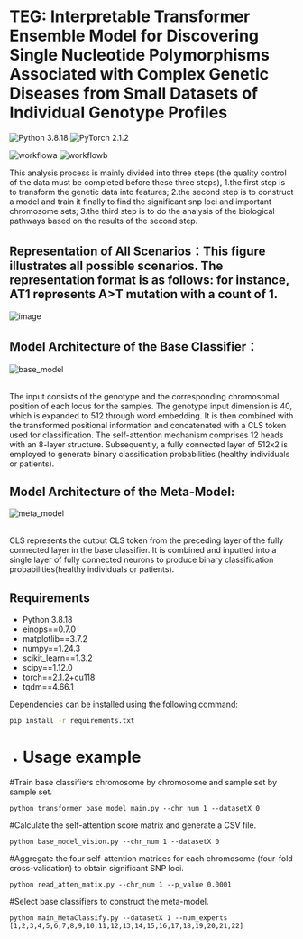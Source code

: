 # TEG: Interpretable Transformer Ensemble Model for Discovering Single Nucleotide Polymorphisms Associated with Complex Genetic Diseases from Small Datasets of Individual Genotype Profiles
![Python 3.8.18](https://img.shields.io/badge/python-3.8-green.svg?style=plastic)
![PyTorch 2.1.2](https://img.shields.io/badge/PyTorch%20-%23EE4C2C.svg?style=plastic)


![workflowa](https://github.com/xuanan-zhu/GWAS_transformer/assets/84304647/5a34e2e3-251b-4729-bf3e-0065c8f5a552)
![workflowb](https://github.com/xuanan-zhu/GWAS_transformer/assets/84304647/781effbb-1ff3-4ae5-a2ec-8d08682cd8ec)


This analysis process is mainly divided into three steps (the quality control of the data must be completed before these three steps),
1.the first step is to transform the genetic data into features; 
2.the second step is to construct a model and train it finally to find the significant snp loci and important chromosome sets; 
3.the third step is to do the analysis of the biological pathways based on the results of the second step.

## Representation of All Scenarios：This figure illustrates all possible scenarios. The representation format is as follows: for instance, AT1 represents A>T mutation with a count of 1.
![image](https://github.com/xuanan-zhu/GWAS_transformer/assets/84304647/7352a7d1-457a-4156-8021-e6d367c9ffe9)



## Model Architecture of the Base Classifier：
![base_model](https://github.com/xuanan-zhu/GWAS_transformer/assets/84304647/432a83d9-0291-41b8-903a-1cb2904c635a)


<br>The input consists of the genotype and the corresponding chromosomal position of each locus for the samples. The genotype input dimension is 40, which is expanded to 512 through word embedding. It is then combined with the transformed positional information and concatenated with a CLS token used for classification. The self-attention mechanism comprises 12 heads with an 8-layer structure. Subsequently, a fully connected layer of 512x2 is employed to generate binary classification probabilities (healthy individuals or patients).<br/>

## Model Architecture of the Meta-Model:
![meta_model](https://github.com/xuanan-zhu/GWAS_transformer/assets/84304647/6616c534-bec2-4d71-824b-6398e16b0163)


<br>CLS represents the output CLS token from the preceding layer of the fully connected layer in the base classifier. It is combined and inputted into a single layer of fully connected neurons to produce binary classification probabilities(healthy individuals or patients).<br/>


## Requirements

- Python 3.8.18
- einops==0.7.0
- matplotlib==3.7.2
- numpy==1.24.3
- scikit_learn==1.3.2
- scipy==1.12.0
- torch==2.1.2+cu118
- tqdm==4.66.1

Dependencies can be installed using the following command:
```bash
pip install -r requirements.txt
```

- # Usage example
#Train base classifiers chromosome by chromosome and sample set by sample set.
  
`python transformer_base_model_main.py --chr_num 1 --datasetX 0` 

#Calculate the self-attention score matrix and generate a CSV file.

`python base_model_vision.py --chr_num 1 --datasetX 0` 

#Aggregate the four self-attention matrices for each chromosome (four-fold cross-validation) to obtain significant SNP loci.

`python read_atten_matix.py --chr_num 1 --p_value 0.0001`

#Select base classifiers to construct the meta-model.

`python main_MetaClassify.py --datasetX 1 --num_experts [1,2,3,4,5,6,7,8,9,10,11,12,13,14,15,16,17,18,19,20,21,22]` 





